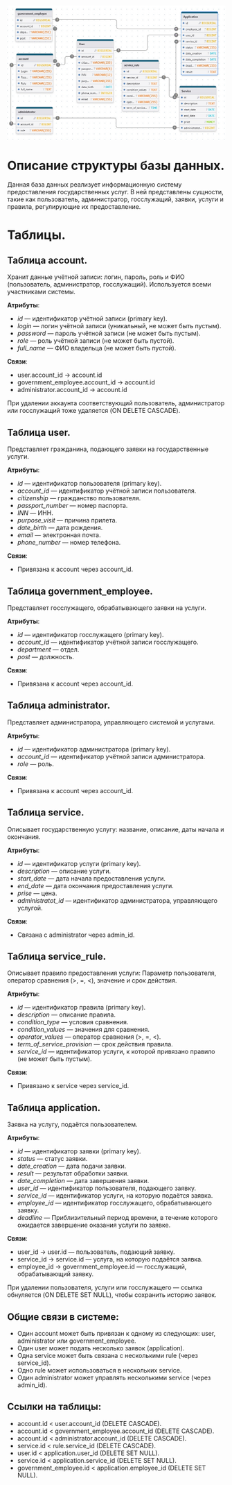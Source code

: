 ![Image alt](https://github.com/ZyryanovaAndzhela/PIS-01/raw/main/Схема_данных_в_БД/Схема.jpg)

# Описание структуры базы данных.
Данная база данных реализует информационную систему предоставления государственных услуг. В ней представлены сущности, такие как пользователь, администратор, госслужащий, заявки, услуги и правила, регулирующие их предоставление.

# Таблицы.
## Таблица account.
Хранит данные учётной записи: логин, пароль, роль и ФИО (пользователь, администратор, госслужащий). Используется всеми участниками системы.

**Атрибуты**:
* _id_ — идентификатор учётной записи (primary key).
* _login_ — логин учётной записи (уникальный, не может быть пустым).
* _password_ — пароль учётной записи (не может быть пустым).
* _role_ — роль учётной записи (не может быть пустой).
* _full_name_ — ФИО владельца (не может быть пустой).

**Связи**:
* user.account_id → account.id
* government_employee.account_id → account.id
* administrator.account_id → account.id

При удалении аккаунта соответствующий пользователь, администратор или госслужащий тоже удаляется (ON DELETE CASCADE).

## Таблица user.
Представляет гражданина, подающего заявки на государственные услуги.

**Атрибуты**:
* _id_ — идентификатор пользователя (primary key).
* _account_id_ — идентификатор учётной записи пользователя.
* _citizenship_ — гражданство пользователя.
* _passport_number_ — номер паспорта.
* _INN_ — ИНН.
* _purpose_visit_ — причина прилета.
* _date_birth_ — дата рождения.
* _email_ — электронная почта.
* _phone_number_ — номер телефона.

**Связи**:
* Привязана к account через account_id.

## Таблица government_employee.
Представляет госслужащего, обрабатывающего заявки на услуги.

**Атрибуты**:
* _id_ — идентификатор госслужащего (primary key).
* _account_id_ — идентификатор учётной записи госслужащего.
* _department_ — отдел.
* _post_ — должность.

**Связи**:
* Привязана к account через account_id.

## Таблица administrator.
Представляет администратора, управляющего системой и услугами.

**Атрибуты**:
* _id_ — идентификатор администратора (primary key).
* _account_id_ — идентификатор учётной записи администратора.
* _role_ — роль.

**Связи**:
* Привязана к account через account_id.

## Таблица service.
Описывает государственную услугу: название, описание, даты начала и окончания.

**Атрибуты**:
* _id_ — идентификатор услуги (primary key).
* _description_ — описание услуги.
* _start_date_ — дата начала предоставления услуги.
* _end_date_ — дата окончания предоставления услуги.
* _prise_ — цена.
* _administratot_id_ — идентификатор администратора, управляющего услугой.

**Связи**:
* Связана с administrator через admin_id.

## Таблица service_rule.
Описывает правило предоставления услуги: Параметр пользователя, оператор сравнения (>, =, <), значение и срок действия.

**Атрибуты**:
* _id_ — идентификатор правила (primary key).
* _description_ — описание правила.
* _condition_type_ — условия сравнения.
* _condition_values_ — значения для сравнения.
* _operator_values_ — оператор сравнения (>, =, <).
* _term_of_service_provision_ — срок действия правила.
* _service_id_ — идентификатор услуги, к которой привязано правило (не может быть пустым).

**Связи**:
* Привязано к service через service_id.

## Таблица application.
Заявка на услугу, подаётся пользователем.

**Атрибуты**:
* _id_ — идентификатор заявки (primary key).
* _status_ — статус заявки.
* _date_creation_ — дата подачи заявки.
* _result_ — результат обработки заявки.
* _date_completion_ — дата завершения заявки.
* _user_id_ — идентификатор пользователя, подающего заявку.
* _service_id_ — идентификатор услуги, на которую подаётся заявка.
* _employee_id_ — идентификатор госслужащего, обрабатывающего заявку.
* _deadline_ — Приблизительный период времени, в течение которого ожидается завершение оказания услуги по заявке.

**Связи**:
* user_id → user.id — пользователь, подающий заявку.
* service_id → service.id — услуга, на которую подаётся заявка.
* employee_id → government_employee.id — госслужащий, обрабатывающий заявку.

При удалении пользователя, услуги или госслужащего — ссылка обнуляется (ON DELETE SET NULL), чтобы сохранить историю заявок.

## Общие связи в системе:
- Один account может быть привязан к одному из следующих: user, administrator или government_employee.
- Один user может подать несколько заявок (application).
- Одна service может быть связана с несколькими rule (через service_id).
- Одно rule может использоваться в нескольких service.
- Один administrator может управлять несколькими service (через admin_id).

## Ссылки на таблицы:
- account.id < user.account_id (DELETE CASCADE).
- account.id < government_employee.account_id (DELETE CASCADE).
- account.id < administrator.account_id (DELETE CASCADE).
- service.id < rule.service_id (DELETE CASCADE).
- user.id < application.user_id (DELETE SET NULL).
- service.id < application.service_id (DELETE SET NULL).
- government_employee.id < application.employee_id (DELETE SET NULL).
